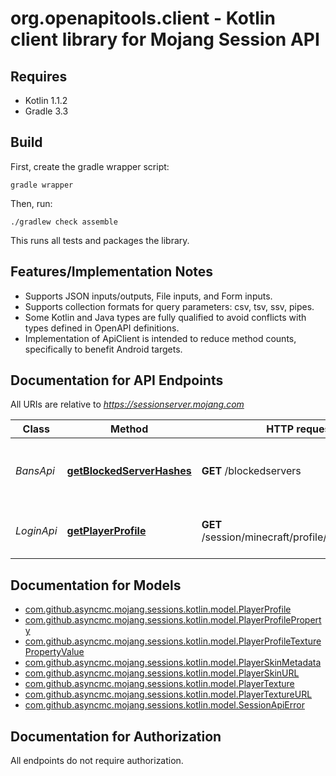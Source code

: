 # org.openapitools.client - Kotlin client library for Mojang Session API

## Requires

* Kotlin 1.1.2
* Gradle 3.3

## Build

First, create the gradle wrapper script:

```
gradle wrapper
```

Then, run:

```
./gradlew check assemble
```

This runs all tests and packages the library.

## Features/Implementation Notes

* Supports JSON inputs/outputs, File inputs, and Form inputs.
* Supports collection formats for query parameters: csv, tsv, ssv, pipes.
* Some Kotlin and Java types are fully qualified to avoid conflicts with types defined in OpenAPI definitions.
* Implementation of ApiClient is intended to reduce method counts, specifically to benefit Android targets.

<a name="documentation-for-api-endpoints"></a>
## Documentation for API Endpoints

All URIs are relative to *https://sessionserver.mojang.com*

Class | Method | HTTP request | Description
------------ | ------------- | ------------- | -------------
*BansApi* | [**getBlockedServerHashes**](docs/BansApi.md#getblockedserverhashes) | **GET** /blockedservers | A list of SHA1 hashes of banned servers
*LoginApi* | [**getPlayerProfile**](docs/LoginApi.md#getplayerprofile) | **GET** /session/minecraft/profile/{stripped_uuid} | Gets the player's game profile


<a name="documentation-for-models"></a>
## Documentation for Models

 - [com.github.asyncmc.mojang.sessions.kotlin.model.PlayerProfile](docs/PlayerProfile.md)
 - [com.github.asyncmc.mojang.sessions.kotlin.model.PlayerProfileProperty](docs/PlayerProfileProperty.md)
 - [com.github.asyncmc.mojang.sessions.kotlin.model.PlayerProfileTexturePropertyValue](docs/PlayerProfileTexturePropertyValue.md)
 - [com.github.asyncmc.mojang.sessions.kotlin.model.PlayerSkinMetadata](docs/PlayerSkinMetadata.md)
 - [com.github.asyncmc.mojang.sessions.kotlin.model.PlayerSkinURL](docs/PlayerSkinURL.md)
 - [com.github.asyncmc.mojang.sessions.kotlin.model.PlayerTexture](docs/PlayerTexture.md)
 - [com.github.asyncmc.mojang.sessions.kotlin.model.PlayerTextureURL](docs/PlayerTextureURL.md)
 - [com.github.asyncmc.mojang.sessions.kotlin.model.SessionApiError](docs/SessionApiError.md)


<a name="documentation-for-authorization"></a>
## Documentation for Authorization

All endpoints do not require authorization.
